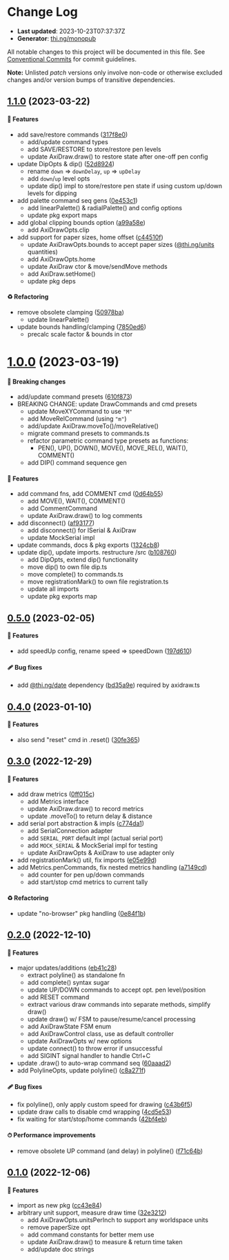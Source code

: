 # Change Log

- **Last updated**: 2023-10-23T07:37:37Z
- **Generator**: [thi.ng/monopub](https://thi.ng/monopub)

All notable changes to this project will be documented in this file.
See [Conventional Commits](https://conventionalcommits.org/) for commit guidelines.

**Note:** Unlisted _patch_ versions only involve non-code or otherwise excluded changes
and/or version bumps of transitive dependencies.

## [1.1.0](https://github.com/thi-ng/umbrella/tree/@thi.ng/axidraw@1.1.0) (2023-03-22)

#### 🚀 Features

- add save/restore commands ([317f8e0](https://github.com/thi-ng/umbrella/commit/317f8e0))
  - add/update command types
  - add SAVE/RESTORE to store/restore pen levels
  - update AxiDraw.draw() to restore state after one-off pen config
- update DipOpts & dip() ([52d8924](https://github.com/thi-ng/umbrella/commit/52d8924))
  - rename `down` => `downDelay`, `up` => `upDelay`
  - add `down`/`up` level opts
  - update dip() impl to store/restore pen state if using custom
    up/down levels for dipping
- add palette command seq gens ([0e453c1](https://github.com/thi-ng/umbrella/commit/0e453c1))
  - add linearPalette() & radialPalette() and config options
  - update pkg export maps
- add global clipping bounds option ([a99a58e](https://github.com/thi-ng/umbrella/commit/a99a58e))
  - add AxiDrawOpts.clip
- add support for paper sizes, home offset ([c44510f](https://github.com/thi-ng/umbrella/commit/c44510f))
  - update AxiDrawOpts.bounds to accept paper sizes ([@thi.ng/units](https://github.com/thi-ng/umbrella/tree/main/packages/units) quantities)
  - add AxiDrawOpts.home
  - update AxiDraw ctor & move/sendMove methods
  - add AxiDraw.setHome()
  - update pkg deps

#### ♻️ Refactoring

- remove obsolete clamping ([50978ba](https://github.com/thi-ng/umbrella/commit/50978ba))
  - update linearPalette()
- update bounds handling/clamping ([7850ed6](https://github.com/thi-ng/umbrella/commit/7850ed6))
  - precalc scale factor & bounds in ctor

# [1.0.0](https://github.com/thi-ng/umbrella/tree/@thi.ng/axidraw@1.0.0) (2023-03-19)

#### 🛑 Breaking changes

- add/update command presets ([610f873](https://github.com/thi-ng/umbrella/commit/610f873))
- BREAKING CHANGE: update DrawCommands and cmd presets
  - update MoveXYCommand to use `"M"`
  - add MoveRelCommand (using `"m"`)
  - add/update AxiDraw.moveTo()/moveRelative()
  - migrate command presets to commands.ts
  - refactor parametric command type presets as functions:
    -  PEN(), UP(), DOWN(), MOVE(), MOVE_REL(), WAIT(), COMMENT()
  - add DIP() command sequence gen

#### 🚀 Features

- add command fns, add COMMENT cmd ([0d64b55](https://github.com/thi-ng/umbrella/commit/0d64b55))
  - add MOVE(), WAIT(), COMMENT()
  - add CommentCommand
  - update AxiDraw.draw() to log comments
- add disconnect() ([af93177](https://github.com/thi-ng/umbrella/commit/af93177))
  - add disconnect() for ISerial & AxiDraw
  - update MockSerial impl
- update commands, docs & pkg exports ([1324cb8](https://github.com/thi-ng/umbrella/commit/1324cb8))
- update dip(), update imports. restructure /src ([b108760](https://github.com/thi-ng/umbrella/commit/b108760))
  - add DipOpts, extend dip() functionality
  - move dip() to own file dip.ts
  - move complete() to commands.ts
  - move registrationMark() to own file registration.ts
  - update all imports
  - update pkg exports map

## [0.5.0](https://github.com/thi-ng/umbrella/tree/@thi.ng/axidraw@0.5.0) (2023-02-05)

#### 🚀 Features

- add speedUp config, rename speed => speedDown ([197d610](https://github.com/thi-ng/umbrella/commit/197d610))

#### 🩹 Bug fixes

- add [@thi.ng/date](https://github.com/thi-ng/umbrella/tree/main/packages/date) dependency ([bd35a9e](https://github.com/thi-ng/umbrella/commit/bd35a9e))
  required by axidraw.ts

## [0.4.0](https://github.com/thi-ng/umbrella/tree/@thi.ng/axidraw@0.4.0) (2023-01-10)

#### 🚀 Features

- also send "reset" cmd in .reset() ([30fe365](https://github.com/thi-ng/umbrella/commit/30fe365))

## [0.3.0](https://github.com/thi-ng/umbrella/tree/@thi.ng/axidraw@0.3.0) (2022-12-29)

#### 🚀 Features

- add draw metrics ([0ff015c](https://github.com/thi-ng/umbrella/commit/0ff015c))
  - add Metrics interface
  - update AxiDraw.draw() to record metrics
  - update .moveTo() to return delay & distance
- add serial port abstraction & impls ([c774da1](https://github.com/thi-ng/umbrella/commit/c774da1))
  - add SerialConnection adapter
  - add `SERIAL_PORT` default impl (actual serial port)
  - add `MOCK_SERIAL` & MockSerial impl for testing
  - update AxiDrawOpts & AxiDraw to use adapter only
- add registrationMark() util, fix imports ([e05e99d](https://github.com/thi-ng/umbrella/commit/e05e99d))
- add Metrics.penCommands, fix nested metrics handling ([a7149cd](https://github.com/thi-ng/umbrella/commit/a7149cd))
  - add counter for pen up/down commands
  - add start/stop cmd metrics to current tally

#### ♻️ Refactoring

- update "no-browser" pkg handling ([0e84f1b](https://github.com/thi-ng/umbrella/commit/0e84f1b))

## [0.2.0](https://github.com/thi-ng/umbrella/tree/@thi.ng/axidraw@0.2.0) (2022-12-10)

#### 🚀 Features

- major updates/additions ([eb41c28](https://github.com/thi-ng/umbrella/commit/eb41c28))
  - extract polyline() as standalone fn
  - add complete() syntax sugar
  - update UP/DOWN commands to accept opt. pen level/position
  - add RESET command
  - extract various draw commands into separate methods, simplify draw()
  - update draw() w/ FSM to pause/resume/cancel processing
  - add AxiDrawState FSM enum
  - add AxiDrawControl class, use as default controller
  - update AxiDrawOpts w/ new options
  - update connect() to throw error if unsuccessful
  - add SIGINT signal handler to handle Ctrl+C
- update .draw() to auto-wrap command seq ([60aaad2](https://github.com/thi-ng/umbrella/commit/60aaad2))
- add PolylineOpts, update polyline() ([c8a271f](https://github.com/thi-ng/umbrella/commit/c8a271f))

#### 🩹 Bug fixes

- fix polyline(), only apply custom speed for drawing ([c43b6f5](https://github.com/thi-ng/umbrella/commit/c43b6f5))
- update draw calls to disable cmd wrapping ([4cd5e53](https://github.com/thi-ng/umbrella/commit/4cd5e53))
- fix waiting for start/stop/home commands ([42bf4eb](https://github.com/thi-ng/umbrella/commit/42bf4eb))

#### ⏱ Performance improvements

- remove obsolete UP command (and delay) in polyline() ([f71c64b](https://github.com/thi-ng/umbrella/commit/f71c64b))

## [0.1.0](https://github.com/thi-ng/umbrella/tree/@thi.ng/axidraw@0.1.0) (2022-12-06)

#### 🚀 Features

- import as new pkg ([cc43e84](https://github.com/thi-ng/umbrella/commit/cc43e84))
- arbitrary unit support, measure draw time ([32e3212](https://github.com/thi-ng/umbrella/commit/32e3212))
  - add AxiDrawOpts.unitsPerInch to support any worldspace units
  - remove paperSize opt
  - add command constants for better mem use
  - update AxiDraw.draw() to measure & return time taken
  - add/update doc strings
